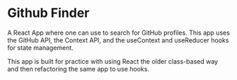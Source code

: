 # Github Finder

A React App where one can use to search for GitHub profiles. This app uses the GitHub API, the Context API, and the useContext and useReducer hooks for state management.

This app is built for practice with using React the older class-based way and then refactoring the same app to use hooks.
